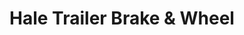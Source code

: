 ---
title: "Hale Trailer Brake & Wheel"
url: /delmar/hale-trailer-brake-und-wheel/
shop: Anhänger
---